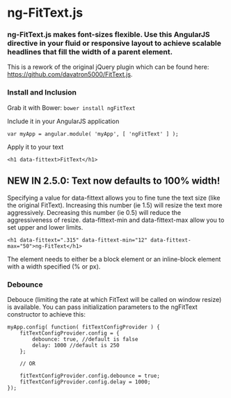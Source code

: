 # ng-FitText.js

### ng-FitText.js makes font-sizes flexible. Use this AngularJS directive in your fluid or responsive layout to achieve scalable headlines that fill the width of a parent element.

This is a rework of the original jQuery plugin which can be found here: https://github.com/davatron5000/FitText.js.

### Install and Inclusion

Grab it with Bower: `bower install ngFitText`

Include it in your AngularJS application

    var myApp = angular.module( 'myApp', [ 'ngFitText' ] );

Apply it to your text

    <h1 data-fittext>FitText</h1>

## NEW IN 2.5.0: Text now defaults to 100% width!

Specifying a value for data-fittext allows you to fine tune the text size (like the original FitText). Increasing this number (ie 1.5) will resize the text more aggressively. Decreasing this number (ie 0.5) will reduce the aggressiveness of resize. data-fittext-min and data-fittext-max allow you to set upper and lower limits.

    <h1 data-fittext=".315" data-fittext-min="12" data-fittext-max="50">ng-FitText</h1>

The element needs to either be a block element or an inline-block element with a width specified (% or px).

### Debounce

Debouce (limiting the rate at which FitText will be called on window resize) is available. You can pass initialization parameters to the ngFitText constructor to achieve this:

    myApp.config( function( fitTextConfigProvider ) {
        fitTextConfigProvider.config = {
            debounce: true, //default is false
            delay: 1000 //default is 250
        };

        // OR

        fitTextConfigProvider.config.debounce = true;
        fitTextConfigProvider.config.delay = 1000;
    });
